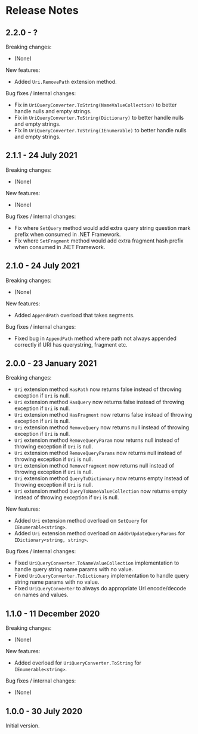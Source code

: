 # Release Notes

## 2.2.0 - ?

Breaking changes:
- (None)

New features:
- Added `Uri.RemovePath` extension method.

Bug fixes / internal changes:
- Fix in `UriQueryConverter.ToString(NameValueCollection)` to better handle nulls and empty strings.
- Fix in `UriQueryConverter.ToString(Dictionary)` to better handle nulls and empty strings.
- Fix in `UriQueryConverter.ToString(IEnumerable)` to better handle nulls and empty strings.

## 2.1.1 - 24 July 2021

Breaking changes:
- (None)

New features:
- (None)

Bug fixes / internal changes:
- Fix where `SetQuery` method would add extra query string question mark prefix when consumed in .NET Framework.
- Fix where `SetFragment` method would add extra fragment hash prefix when consumed in .NET Framework.

## 2.1.0 - 24 July 2021

Breaking changes:
- (None)

New features:
- Added `AppendPath` overload that takes segments.

Bug fixes / internal changes:
- Fixed bug in `AppendPath` method where path not always appended correctly if URI has querystring, fragment etc.

## 2.0.0 - 23 January 2021

Breaking changes:
- `Uri` extension method `HasPath` now returns false instead of throwing exception if `Uri` is null.
- `Uri` extension method `HasQuery` now returns false instead of throwing exception  if `Uri` is null.
- `Uri` extension method `HasFragment` now returns false instead of throwing exception if `Uri` is null.
- `Uri` extension method `RemoveQuery` now returns null instead of throwing exception if `Uri` is null.
- `Uri` extension method `RemoveQueryParam` now returns null instead of throwing exception if `Uri` is null.
- `Uri` extension method `RemoveQueryParams` now returns null instead of throwing exception if `Uri` is null.
- `Uri` extension method `RemoveFragment` now returns null instead of throwing exception if `Uri` is null.
- `Uri` extension method `QueryToDictionary` now returns empty instead of throwing exception if `Uri` is null.
- `Uri` extension method `QueryToNameValueCollection` now returns empty instead of throwing exception if `Uri` is null.

New features:
- Added `Uri` extension method overload on `SetQuery` for `IEnumerable<string>`.
- Added `Uri` extension method overload on `AddOrUpdateQueryParams` for `IDictionary<string, string>`.

Bug fixes / internal changes:
- Fixed `UriQueryConverter.ToNameValueCollection` implementation to handle query string name params with no value.
- Fixed `UriQueryConverter.ToDictionary` implementation to handle query string name params with no value.
- Fixed `UriQueryConverter` to always do appropriate Url encode/decode on names and values.

## 1.1.0 - 11 December 2020

Breaking changes:
- (None)

New features:
- Added overload for `UriQueryConverter.ToString` for `IEnumerable<string>`.

Bug fixes / internal changes:
- (None)

## 1.0.0 - 30 July 2020

Initial version.
